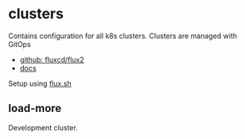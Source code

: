 # clusters

Contains configuration for all k8s clusters. Clusters are managed with GitOps

- [github: fluxcd/flux2](https://github.com/fluxcd/flux2)
- [docs](https://toolkit.fluxcd.io/)

Setup using [flux.sh](../hack/flux.sh)

## load-more

Development cluster.
